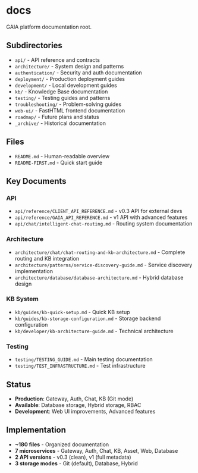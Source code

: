 # docs

GAIA platform documentation root.

## Subdirectories

- `api/` - API reference and contracts
- `architecture/` - System design and patterns
- `authentication/` - Security and auth documentation
- `deployment/` - Production deployment guides
- `development/` - Local development guides
- `kb/` - Knowledge Base documentation
- `testing/` - Testing guides and patterns
- `troubleshooting/` - Problem-solving guides
- `web-ui/` - FastHTML frontend documentation
- `roadmap/` - Future plans and status
- `_archive/` - Historical documentation

## Files

- `README.md` - Human-readable overview
- `README-FIRST.md` - Quick start guide

## Key Documents

### API
- `api/reference/CLIENT_API_REFERENCE.md` - v0.3 API for external devs
- `api/reference/GAIA_API_REFERENCE.md` - v1 API with advanced features
- `api/chat/intelligent-chat-routing.md` - Routing system documentation

### Architecture
- `architecture/chat/chat-routing-and-kb-architecture.md` - Complete routing and KB integration
- `architecture/patterns/service-discovery-guide.md` - Service discovery implementation
- `architecture/database/database-architecture.md` - Hybrid database design

### KB System
- `kb/guides/kb-quick-setup.md` - Quick KB setup
- `kb/guides/kb-storage-configuration.md` - Storage backend configuration
- `kb/developer/kb-architecture-guide.md` - Technical architecture

### Testing
- `testing/TESTING_GUIDE.md` - Main testing documentation
- `testing/TEST_INFRASTRUCTURE.md` - Test infrastructure

## Status

- **Production**: Gateway, Auth, Chat, KB (Git mode)
- **Available**: Database storage, Hybrid storage, RBAC
- **Development**: Web UI improvements, Advanced features

## Implementation

- **~180 files** - Organized documentation
- **7 microservices** - Gateway, Auth, Chat, KB, Asset, Web, Database
- **2 API versions** - v0.3 (clean), v1 (full metadata)
- **3 storage modes** - Git (default), Database, Hybrid